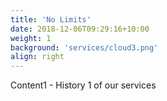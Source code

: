 ```yaml
---
title: 'No Limits'
date: 2018-12-06T09:29:16+10:00
weight: 1
background: 'services/cloud3.png'
align: right
---
```


Content1 - History 1 of our services